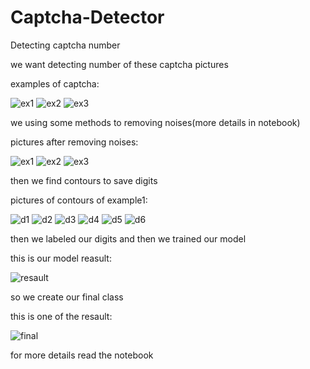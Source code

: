 # Captcha-Detector
Detecting captcha number

we want detecting number of these captcha pictures

examples of captcha:

![ex1](https://github.com/A30Z/Captcha-Detector/assets/121484376/986ee666-5bc0-4ba0-8c3c-9ca38c5fc88d)
![ex2](https://github.com/A30Z/Captcha-Detector/assets/121484376/63a392b6-33a8-4b19-8607-bdef0897721b)
![ex3](https://github.com/A30Z/Captcha-Detector/assets/121484376/a78308f5-e1f0-46d3-b613-0ec2fea2ec98)

we using some methods to removing noises(more details in notebook)

pictures after removing noises:

![ex1](https://github.com/A30Z/Captcha-Detector/assets/121484376/6276d6b6-fb19-4d41-8061-162c193b8031)
![ex2](https://github.com/A30Z/Captcha-Detector/assets/121484376/ec4f6042-1a66-4d6c-90ae-16231c967486)
![ex3](https://github.com/A30Z/Captcha-Detector/assets/121484376/cf42d470-92e9-4f92-b489-1bd35f614c74)

then we find contours to save digits

pictures of contours of example1:

![d1](https://github.com/A30Z/Captcha-Detector/assets/121484376/8f60ab61-5713-4f2a-8c80-99dfb7b2d16b)
![d2](https://github.com/A30Z/Captcha-Detector/assets/121484376/ea101d16-6352-4da6-87e6-879c2801364d)
![d3](https://github.com/A30Z/Captcha-Detector/assets/121484376/dbc04d2f-4bb8-4ac5-88fc-ee89be954112)
![d4](https://github.com/A30Z/Captcha-Detector/assets/121484376/f0f6658f-20b4-4a00-b111-51646558326b)
![d5](https://github.com/A30Z/Captcha-Detector/assets/121484376/2ec104eb-9a72-47c7-b74e-af20cf86c77a)
![d6](https://github.com/A30Z/Captcha-Detector/assets/121484376/9eb80d73-93d0-4a16-95ad-21e384a364b2)

then we labeled our digits and then we trained our model

this is our model reasult:

![resault](https://github.com/A30Z/Captcha-Detector/assets/121484376/b6b8ad66-1ccf-4746-b5ce-4f2f0fb1adc8)

so we create our final class

this is one of the resault:

![final](https://github.com/A30Z/Captcha-Detector/assets/121484376/8a8487bd-60a9-4642-a501-38ed909cc37b)

for more details read the notebook

